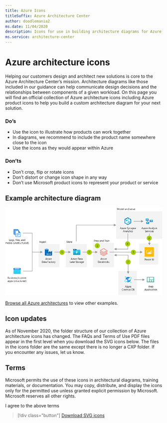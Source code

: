 ```yaml
---
title: Azure Icons
titleSuffix: Azure Architecture Center
author: doodlemania2
ms.date: 11/04/2020
description: Icons for use in building architecture diagrams for Azure
ms.service: architecture-center
---
```

# Azure architecture icons

Helping our customers design and architect new solutions is core to the Azure Architecture Center’s mission. Architecture diagrams like those included in our guidance can help communicate design decisions and the relationships between components of a given workload. On this page you will find an official collection of Azure architecture icons including Azure product icons to help you build a custom architecture diagram for your next solution. 

### Do’s

* Use the icon to illustrate how products can work together
* In diagrams, we recommend to include the product name somewhere close to the icon
* Use the icons as they would appear within Azure

### Don’ts

* Don’t crop, flip or rotate icons
* Don’t distort or change icon shape in any way
* Don’t use Microsoft product icons to represent your product or service

## Example architecture diagram

![Example architecture diagram showing multiple services connected together with numbered steps.](../solution-ideas/media/advanced-analytics-on-big-data.png)

[Browse all Azure architectures](../browse/index.md) to view other examples.

## Icon updates

As of November 2020, the folder structure of our collection of Azure architecture icons has changed. The FAQs and Terms of Use PDF files appear in the first level when you download the SVG icons below. The files in the icons folder are the same except there is no longer a CXP folder. If you encounter any issues, let us know.

## Terms

Microsoft permits the use of these icons in architectural diagrams, training materials, or documentation. You may copy, distribute, and display the icons only for the permitted use unless granted explicit permission by Microsoft. Microsoft reserves all other rights.

<div id="consent-checkbox">
I agree to the above terms
</div>

 > [!div class="button"]
 > [Download SVG icons](https://arch-center.azureedge.net/icons/Azure_Public_Service_Icons_V3.zip)
